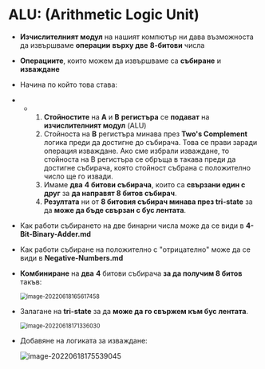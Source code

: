 # ALU: (Arithmetic Logic Unit)

- **Изчислителният модул** на нашият компютър ни дава възможноста да извършваме **операции** **върху две** **8-битови** числа
- **Операциите**, които можем да извършваме са **събиране** и **изваждане**
- Начина по който това става:
- - 1. **Стойностите** на **A** и **B** **регистъра** се **подават** на **изчислителният модул** (ALU)
    2. Стойноста на **B** регистъра минава през **Two's Complement** логика преди да достигне до събирача. Това се прави заради операция изваждане. Ако сме избрали изваждане, то стойноста на B регистъра се обръща в такава преди да достигне събирача, която стойност събрана с положително число ще го извади.
    3. Имаме **два** **4 битови събирача**, които са **свързани един с друг** за **да направят 8 битов събирач**.
    4. **Резултата** ни от **8 битовия събирач минава през tri-state** за да **може да бъде свързан с бус лентата**.



- Как работи събирането на две бинарни числа може да се види в **4-Bit-Binary-Adder.md**
- Как работи събиране на положително с "отрицателно" може да се види в **Negative-Numbers.md**



- **Комбиниране** на **два** **4** битови събирача **за да получим 8 битов** такъв:

  <img src="C:\Users\Gosho\Desktop\GitHub\8-bit-Computer\Pictures\image-20220618165617458.png" alt="image-20220618165617458" style="zoom:80%;" />

- Залагане на **tri-state** за да **може да го свържем към бус лентата**.

  <img src="C:\Users\Gosho\Desktop\GitHub\8-bit-Computer\Pictures\image-20220618171336030.png" alt="image-20220618171336030" style="zoom:80%;" />

- Добавяне на логиката за изваждане:

  <img src="C:\Users\Gosho\Desktop\GitHub\8-bit-Computer\Pictures\image-20220618175539045.png" alt="image-20220618175539045"  />